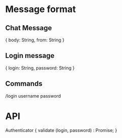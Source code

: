 # Message format

## Chat Message

{
    body: String,
    from: String
}

## Login message

{
    login: String,
    password: String
}

## Commands

/login username password

# API

Authenticator {
    validate (login, password) : Promise<boolean>;
}
